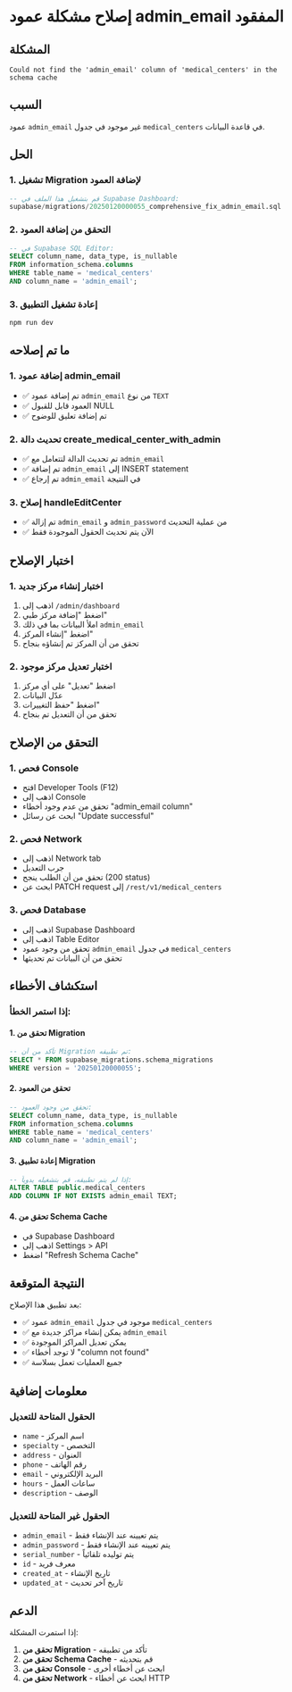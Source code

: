 # إصلاح مشكلة عمود admin_email المفقود

## المشكلة
```
Could not find the 'admin_email' column of 'medical_centers' in the schema cache
```

## السبب
عمود `admin_email` غير موجود في جدول `medical_centers` في قاعدة البيانات.

## الحل

### 1. تشغيل Migration لإضافة العمود
```sql
-- قم بتشغيل هذا الملف في Supabase Dashboard:
supabase/migrations/20250120000055_comprehensive_fix_admin_email.sql
```

### 2. التحقق من إضافة العمود
```sql
-- في Supabase SQL Editor:
SELECT column_name, data_type, is_nullable 
FROM information_schema.columns 
WHERE table_name = 'medical_centers' 
AND column_name = 'admin_email';
```

### 3. إعادة تشغيل التطبيق
```bash
npm run dev
```

## ما تم إصلاحه

### 1. إضافة عمود admin_email
- ✅ تم إضافة عمود `admin_email` من نوع `TEXT`
- ✅ العمود قابل للقبول NULL
- ✅ تم إضافة تعليق للوضوح

### 2. تحديث دالة create_medical_center_with_admin
- ✅ تم تحديث الدالة لتتعامل مع `admin_email`
- ✅ تم إضافة `admin_email` إلى INSERT statement
- ✅ تم إرجاع `admin_email` في النتيجة

### 3. إصلاح handleEditCenter
- ✅ تم إزالة `admin_email` و `admin_password` من عملية التحديث
- ✅ الآن يتم تحديث الحقول الموجودة فقط

## اختبار الإصلاح

### 1. اختبار إنشاء مركز جديد
1. اذهب إلى `/admin/dashboard`
2. اضغط "إضافة مركز طبي"
3. املأ البيانات بما في ذلك `admin_email`
4. اضغط "إنشاء المركز"
5. تحقق من أن المركز تم إنشاؤه بنجاح

### 2. اختبار تعديل مركز موجود
1. اضغط "تعديل" على أي مركز
2. عدّل البيانات
3. اضغط "حفظ التغييرات"
4. تحقق من أن التعديل تم بنجاح

## التحقق من الإصلاح

### 1. فحص Console
- افتح Developer Tools (F12)
- اذهب إلى Console
- تحقق من عدم وجود أخطاء "admin_email column"
- ابحث عن رسائل "Update successful"

### 2. فحص Network
- اذهب إلى Network tab
- جرب التعديل
- تحقق من أن الطلب ينجح (200 status)
- ابحث عن PATCH request إلى `/rest/v1/medical_centers`

### 3. فحص Database
- اذهب إلى Supabase Dashboard
- اذهب إلى Table Editor
- تحقق من وجود عمود `admin_email` في جدول `medical_centers`
- تحقق من أن البيانات تم تحديثها

## استكشاف الأخطاء

### إذا استمر الخطأ:

#### 1. تحقق من Migration
```sql
-- تأكد من أن Migration تم تطبيقه:
SELECT * FROM supabase_migrations.schema_migrations 
WHERE version = '20250120000055';
```

#### 2. تحقق من العمود
```sql
-- تحقق من وجود العمود:
SELECT column_name, data_type, is_nullable 
FROM information_schema.columns 
WHERE table_name = 'medical_centers' 
AND column_name = 'admin_email';
```

#### 3. إعادة تطبيق Migration
```sql
-- إذا لم يتم تطبيقه، قم بتشغيله يدوياً:
ALTER TABLE public.medical_centers 
ADD COLUMN IF NOT EXISTS admin_email TEXT;
```

#### 4. تحقق من Schema Cache
- في Supabase Dashboard
- اذهب إلى Settings > API
- اضغط "Refresh Schema Cache"

## النتيجة المتوقعة
بعد تطبيق هذا الإصلاح:
- ✅ عمود `admin_email` موجود في جدول `medical_centers`
- ✅ يمكن إنشاء مراكز جديدة مع `admin_email`
- ✅ يمكن تعديل المراكز الموجودة
- ✅ لا توجد أخطاء "column not found"
- ✅ جميع العمليات تعمل بسلاسة

## معلومات إضافية

### الحقول المتاحة للتعديل
- `name` - اسم المركز
- `specialty` - التخصص
- `address` - العنوان
- `phone` - رقم الهاتف
- `email` - البريد الإلكتروني
- `hours` - ساعات العمل
- `description` - الوصف

### الحقول غير المتاحة للتعديل
- `admin_email` - يتم تعيينه عند الإنشاء فقط
- `admin_password` - يتم تعيينه عند الإنشاء فقط
- `serial_number` - يتم توليده تلقائياً
- `id` - معرف فريد
- `created_at` - تاريخ الإنشاء
- `updated_at` - تاريخ آخر تحديث

## الدعم
إذا استمرت المشكلة:
1. **تحقق من Migration** - تأكد من تطبيقه
2. **تحقق من Schema Cache** - قم بتحديثه
3. **تحقق من Console** - ابحث عن أخطاء أخرى
4. **تحقق من Network** - ابحث عن أخطاء HTTP
